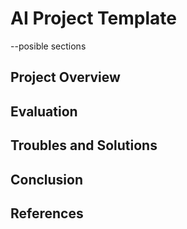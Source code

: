 # AI Project Template
--posible sections
## Project Overview
## Evaluation
## Troubles and Solutions
## Conclusion
## References


